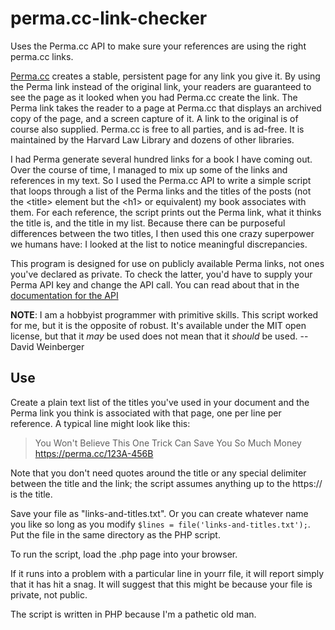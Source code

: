 # perma.cc-link-checker
Uses the Perma.cc API to make sure your references are using the right  perma.cc links.

[Perma.cc](https://perma.cc) creates a stable, persistent page for any link you give it. By using the Perma link instead of the original link, your readers are guaranteed to see the page as it looked when you had Perma.cc create the link. The Perma link takes the reader to a page at Perma.cc that displays an archived copy of the page, and a screen capture of it. A link to the original is of course also supplied. Perma.cc is free to all parties, and is ad-free. It is maintained by the Harvard Law Library and dozens of other libraries.

I had Perma generate several hundred links for a book I have coming out. Over the course of time, I managed to mix up some of the links and references in my text. So I used the Perma.cc API to write a simple script that loops through a list of the Perma links and the titles of the posts (not the \<title> element but the \<h1> or equivalent) my book associates with them. For each reference, the script prints out the Perma link, what it thinks the title is, and the title in my list. Because there can be purposeful differences between the two titles, I then used this one crazy superpower we humans have: I looked at the list to notice meaningful discrepancies.
  
This program is designed for use on publicly available Perma links, not ones you've declared as private. To check the latter, you'd have to supply your Perma API key and change the API call. You can read about that in the [documentation for the API](https://perma.cc/docs/developer)
  
 **NOTE**: I am a hobbyist programmer with primitive skills. This script worked for me, but it is the opposite of robust. It's available under the MIT open license, but that it _may_ be used does not mean that it _should_ be used. -- David Weinberger
  
  ## Use
  
 Create a plain text list of the titles you've used in your document and the Perma link you think is associated with that page, one per line per reference. A typical line might look like this:
  
>You Won't Believe This One Trick Can Save You So Much Money   https://perma.cc/123A-456B

Note that you don't need quotes around the title or any special delimiter between the title and the link; the script assumes anything up to the https:// is the title.

Save your file as "links-and-titles.txt". Or you can create whatever name you like so long as you modify ``$lines = file('links-and-titles.txt');``. Put the file in the same directory as the PHP script.

To run the script, load the .php page into your browser.

If it runs into a problem with a particular line in yourr file, it will report simply that it has hit a snag. It will suggest that this might be because your file is private, not public.

The script is written in PHP because I'm a pathetic old man. 
